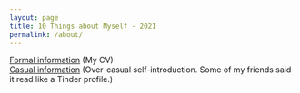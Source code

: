```yaml
---
layout: page
title: 10 Things about Myself - 2021
permalink: /about/
---
```


[Formal information](https://anqishao.com/cv/ "CV") (My CV)  
[Casual information](https://anqishao.com/about/ "CV") (Over-casual self-introduction. Some of my friends said it read like a Tinder profile.)  
